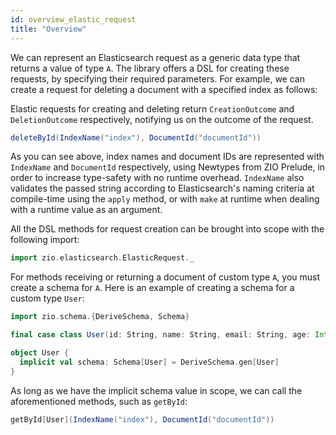 ```yaml
---
id: overview_elastic_request
title: "Overview"
---
```


We can represent an Elasticsearch request as a generic data type that returns a value of type `A`. 
The library offers a DSL for creating these requests, by specifying their required parameters. 
For example, we can create a request for deleting a document with a specified index as follows:

Elastic requests for creating and deleting return `CreationOutcome` and `DeletionOutcome` respectively, notifying us on the outcome of the request.

```scala
deleteById(IndexName("index"), DocumentId("documentId"))
```

As you can see above, index names and document IDs are represented with `IndexName` and `DocumentId` respectively,
using Newtypes from ZIO Prelude, in order to increase type-safety with no runtime overhead. 
`IndexName` also validates the passed string according to Elasticsearch's naming criteria at compile-time using the `apply` method,
or with `make` at runtime when dealing with a runtime value as an argument.

All the DSL methods for request creation can be brought into scope with the following import:

```scala
import zio.elasticsearch.ElasticRequest._
```

For methods receiving or returning a document of custom type `A`, you must create a schema for `A`. Here is an example of creating a schema for a custom type `User`:

```scala
import zio.schema.{DeriveSchema, Schema}

final case class User(id: String, name: String, email: String, age: Int)

object User {
  implicit val schema: Schema[User] = DeriveSchema.gen[User]
}
```

As long as we have the implicit schema value in scope, we can call the aforementioned methods, such as `getById`:

```scala
getById[User](IndexName("index"), DocumentId("documentId"))
```
